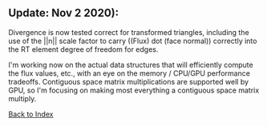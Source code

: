 ## Update: Nov 2 2020):
Divergence is now tested correct for transformed triangles, including the use of the ||n|| scale factor to carry
((Flux) dot (face normal)) correctly into the RT element degree of freedom for edges.

I'm working now on the actual data structures that will efficiently compute the flux values, etc., with an eye on the
memory / CPU/GPU performance tradeoffs. Contiguous space matrix multiplications are supported well by GPU, so I'm focusing
on making most everything a contiguous space matrix multiply.


[Back to Index](../NOTES_Index.md)
